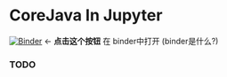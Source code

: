 # CoreJava In Jupyter

[![Binder](https://mybinder.org/badge_logo.svg)](https://mybinder.org/v2/gh/you-know-who-2017/CoreJavaInJupyter/master)   <- **点击这个按钮** 在 binder中打开 (binder是什么?)

### TODO
